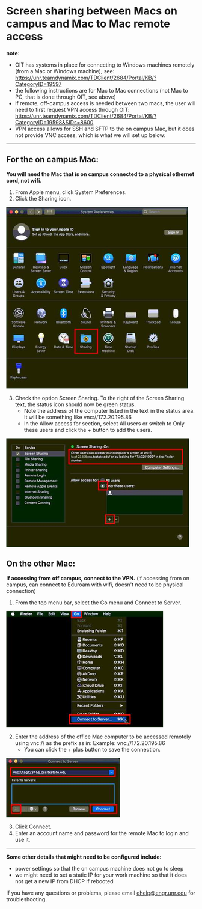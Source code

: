 # Screen sharing between Macs on campus and Mac to Mac remote access

**note:**
- OIT has systems in place for connecting to Windows machines remotely (from a Mac or Windows machine), see: https://unr.teamdynamix.com/TDClient/2684/Portal/KB/?CategoryID=19597
- the following instructions are for Mac to Mac connections (not Mac to PC, that is done through OIT, see above)
- if remote, off-campus access is needed between two macs, the user will need to first request VPN access through OIT: https://unr.teamdynamix.com/TDClient/2684/Portal/KB/?CategoryID=19598&SIDs=8600
- VPN access allows for SSH and SFTP to the on campus Mac, but it does not provide VNC access, which is what we will set up below: 

---

## For the on campus Mac:

**You will need the Mac that is on campus connected to a physical ethernet cord, not wifi.**

1. From Apple menu, click System Preferences.
2. Click the Sharing icon.

![macOS System Preferences](/guides/remote/assets/images/mac-remote-1.jpg)

3. Check the option Screen Sharing. To the right of the Screen Sharing text, the status icon should now be green status.
    - Note the address of the computer listed in the text in the status area. It will be something  like vnc://172.20.195.86
    - In the Allow access for section, select All users or switch to Only these users and click the + button to add the users.

![macOS Allow access](/guides/remote/assets/images/mac-remote-2.jpg)

## On the other Mac:

**If accessing from off campus, connect to the VPN.** (if accessing from on campus, can connect to Eduroam with wifi, doesn't need to be physical connection)

1. From the top menu bar, select the Go menu and Connect to Server.

![macOS Connect to Server](/guides/remote/assets/images/mac-remote-3.jpg)

2. Enter the address of the office Mac computer to be accessed remotely using vnc:// as the prefix as in: Example: vnc://172.20.195.86
    - You can click the + plus button to save the connection.

![macOS Connect](/guides/remote/assets/images/mac-remote-4.jpg)

3. Click Connect.
4. Enter an account name and password for the remote Mac to login and use it.

---

**Some other details that might need to be configured include:**
- power settings so that the on campus machine does not go to sleep
- we might need to set a static IP for your work machine so that it does not get a new IP from DHCP if rebooted

If you have any questions or problems, please email ehelp@engr.unr.edu for troubleshooting.
